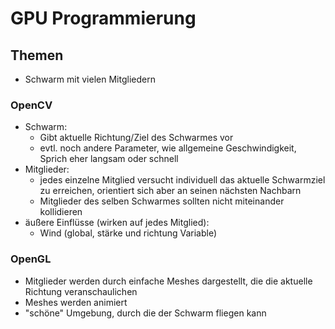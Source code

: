 # GPU Programmierung

## Themen

 + Schwarm mit vielen Mitgliedern

### OpenCV

 + Schwarm:
   + Gibt aktuelle Richtung/Ziel des Schwarmes vor
   + evtl. noch andere Parameter, wie allgemeine Geschwindigkeit,
     Sprich eher langsam oder schnell
 + Mitglieder:
   + jedes einzelne Mitglied versucht individuell das aktuelle
     Schwarmziel zu erreichen, orientiert sich aber an seinen 
     nächsten Nachbarn
   + Mitglieder des selben Schwarmes sollten nicht miteinander
     kollidieren
 + äußere Einflüsse (wirken auf jedes Mitglied):
   + Wind (global, stärke und richtung Variable)

### OpenGL

 + Mitglieder werden durch einfache Meshes dargestellt, die die
   aktuelle Richtung veranschaulichen
 + Meshes werden animiert
 + "schöne" Umgebung, durch die der Schwarm fliegen kann

